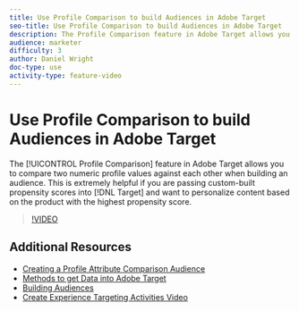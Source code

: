 ```yaml
---
title: Use Profile Comparison to build Audiences in Adobe Target
seo-title: Use Profile Comparison to build Audiences in Adobe Target
description: The Profile Comparison feature in Adobe Target allows you to compare two numeric profile values against each other when building an audience. This is extremely helpful if you are passing custom-built propensity scores into Target and want to personalize content based on the product with the highest propensity score.
audience: marketer
difficulty: 3
author: Daniel Wright
doc-type: use
activity-type: feature-video
---
```


# Use Profile Comparison to build Audiences in Adobe Target

The [!UICONTROL Profile Comparison] feature in Adobe Target allows you to compare two numeric profile values against each other when building an audience. This is extremely helpful if you are passing custom-built propensity scores into [!DNL Target] and want to personalize content based on the product with the highest propensity score.

>[!VIDEO](https://video.tv.adobe.com/v/23218/?quality=12)

## Additional Resources

* [Creating a Profile Attribute Comparison Audience](https://docs.adobe.com/content/help/en/target/using/audiences/create-audiences/creating-a-profile-attribute-comparison-audience.html)
* [Methods to get Data into Adobe Target](https://docs.adobe.com/content/help/en/target/using/implement-target/before-implement/methods/methods-to-get-data-into-target.html)
* [Building Audiences](https://docs.adobe.com/content/help/en/target/using/audiences/create-audiences/create-audience.html)
* [Create Experience Targeting Activities Video](../activities/create-experience-targeting-activities.md)
